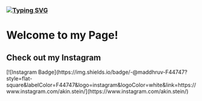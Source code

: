 ### [![Typing SVG](https://readme-typing-svg.demolab.com/?lines=Hey+I´m+Akin)](https://git.io/typing-svg)



<h1>Welcome to my Page!</h1>
<h2>Check out my Instagram</h2>
[![Instagram Badge](https://img.shields.io/badge/-@maddhruv-F44747?style=flat-square&labelColor=F44747&logo=instagram&logoColor=white&link=https://www.instagram.com/akin.stein/](https://www.instagram.com/akin.stein/)

<!--
**AkinT96/AkinT96** is a ✨ _special_ ✨ repository because its `README.md` (this file) appears on your GitHub profile.
 
